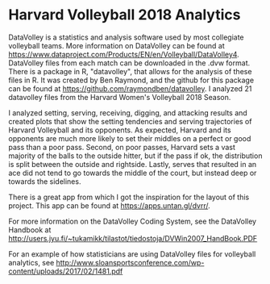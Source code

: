 # Harvard Volleyball 2018 Analytics

DataVolley is a statistics and analysis software used by most collegiate volleyball teams. More information on DataVolley can be found at https://www.dataproject.com/Products/EN/en/Volleyball/DataVolley4. DataVolley files from each match can be downloaded in the .dvw format. There is a package in R, "datavolley", that allows for the analysis of these files in R. It was created by Ben Raymond, and the github for this package can be found at https://github.com/raymondben/datavolley. I analyzed 21 datavolley files from the Harvard Women's Volleyball 2018 Season. 

I analyzed setting, serving, receiving, digging, and attacking results and created plots that show the setting tendencies and serving trajectories of Harvard Volleyball and its opponents. As expected, Harvard and its opponents are much more likely to set their middles on a perfect or good pass than a poor pass. Second, on poor passes, Harvard sets a vast majority of the balls to the outside hitter, but if the pass if ok, the distribution is split between the outside and rightside. Lastly, serves that resulted in an ace did not tend to go towards the middle of the court, but instead deep or towards the sidelines. 

There is a great app from which I got the inspiration for the layout of this project. This app can be found at https://apps.untan.gl/dvrr/.  

For more information on the DataVolley Coding System, see the DataVolley Handbook at http://users.jyu.fi/~tukamikk/tilastot/tiedostoja/DVWin2007_HandBook.PDF

For an example of how statisticians are using DataVolley files for volleyball analytics, see http://www.sloansportsconference.com/wp-content/uploads/2017/02/1481.pdf
